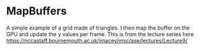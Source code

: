 # MapBuffers

A simple example of a grid made of triangles. I then map the buffer on the GPU and update the y values per frame. This is from the lecture series here https://nccastaff.bournemouth.ac.uk/jmacey/msc/ase/lectures/Lecture9/